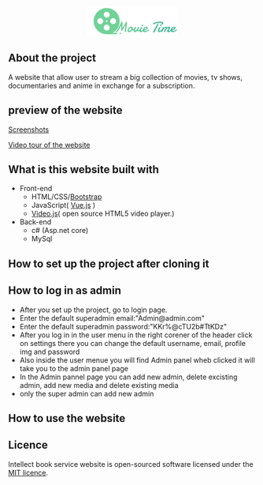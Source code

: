 <p align="center"><img src="wwwroot/Asset/MovieTimeLogo.png"></p>
<h2>About the project</h2>
<p>
A website that allow user to stream a big collection of movies, tv shows, documentaries and anime in exchange for a subscription.</p>
<h2>preview of the website </h2>
<p><a href="https://drive.google.com/drive/folders/1l5UHyXc2ZJX7ewY2baft69kNhJkANvpF?usp=share_link">Screenshots</a></p>
<a href="https://youtu.be/sZTgb70QpKI">Video tour of the website</a>
<h2>What is this website built with</h2>
<ul>
<li>
Front-end
<ul>
<li>HTML/CSS/<a href="https://getbootstrap.com/">Bootstrap</a></li>
<li>JavaScript( <a href="https://vuejs.org/">Vue.js</a> )</li>
<li><a href="https://videojs.com/getting-started/">Video.js</a>( open source HTML5 video player.)
</ul>
</li>
<li>
Back-end
<ul>
<li>c# (Asp.net core)</li>
<li>MySql</li>
</ul>
</li>
</ul>
<h2>
How to set up the project after cloning it
</h2>
<ol>
</ol>
<h2>How to log in as admin</h2>
<ul>
<li>After you set up the project, go to login page.</li>
<li>Enter the default superadmin email:"Admin@admin.com"</li>
<li>Enter the default superadmin password:"KKr%@cTU2b#TtKDz"</li>
<li>After you log in in the user menu in the right corener of the header click on settings there you can change the default username, email, profile img and password</li>
<li>Also inside the user menue you will find Admin panel wheb clicked it will take you to the admin panel page</li>
<li>In the Admin pannel page you can add new admin, delete excisting admin, add new media and delete existing media</li>
<li>only the super admin can add new admin</li>
</ul>


<h2>How to use the website</h2>
<ul>

</ul>
<h2>
Licence
</h2>
<p>
Intellect book service website is open-sourced software licensed under the <a href="/LICENSE">MIT licence</a>.
</p>


